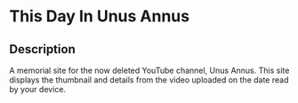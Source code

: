 # This Day In Unus Annus

## Description 
A memorial site for the now deleted YouTube channel, Unus Annus. This site displays the thumbnail and details from the video uploaded on the date read by your device.
